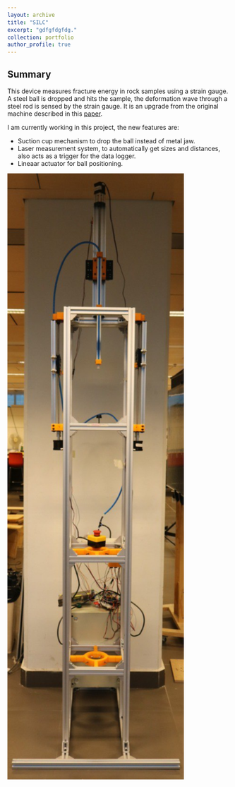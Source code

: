 ```yaml
---
layout: archive
title: "SILC"
excerpt: "gdfgfdgfdg."
collection: portfolio
author_profile: true
---
```


## Summary

This device measures fracture energy in rock samples using a strain gauge. A steel ball is dropped and hits the sample, the deformation wave through a steel rod is sensed by the strain gauge. It is an upgrade from the original machine described in this [paper](https://www.researchgate.net/publication/45363104_A_portable_load_cell_for_in-situ_ore_impact_breakage_testing).

I am currently working in this project, the new features are:

- Suction cup mechanism to drop the ball instead of metal jaw.
- Laser measurement system, to automatically get sizes and distances, also acts as a trigger for the data logger.
- Lineaar actuator for ball positioning.

<img src="/images/silki.png" width="400">







